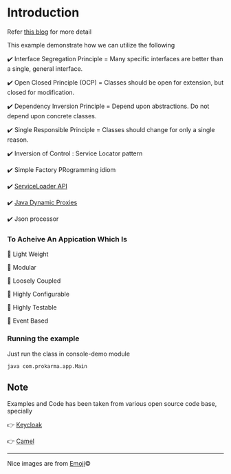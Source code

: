 # Introduction

Refer [this blog](https://www.prokarma.com/blog/2015/02/03/lightweight-application-development) for more detail

This example demonstrate how we can utilize the following

:heavy_check_mark: Interface Segregation Principle = Many specific interfaces are better than a single, general interface.

:heavy_check_mark: Open Closed Principle (OCP) = Classes should be open for extension, but closed for modification.

:heavy_check_mark: Dependency Inversion Principle =  Depend upon abstractions. Do not depend upon concrete classes.

:heavy_check_mark: Single Responsible Principle = Classes should change for only a single reason.

:heavy_check_mark: Inversion of Control : Service Locator pattern

:heavy_check_mark: Simple Factory PRogramming idiom

:heavy_check_mark: [ServiceLoader API](https://docs.oracle.com/javase/6/docs/api/java/util/ServiceLoader.html)

:heavy_check_mark: [Java Dynamic Proxies](http://docs.oracle.com/javase/7/docs/api/java/lang/reflect/Proxy.html)

:heavy_check_mark: Json processor

### To Acheive An Appication Which Is

:star2: Light Weight 

:star2: Modular

:star2: Loosely Coupled

:star2: Highly Configurable

:star2: Highly Testable

:star2: Event Based

### Running the example
Just run the class in console-demo module

```
java com.prokarma.app.Main
```

Note
------
Examples and Code has been taken from various open source code base, specially

:point_right: [Keycloak](http://keycloak.jboss.org/)

:point_right: [Camel](http://camel.apache.org/)

* * *
Nice images are from [Emoji](http://www.emoji-cheat-sheet.com/):copyright:

